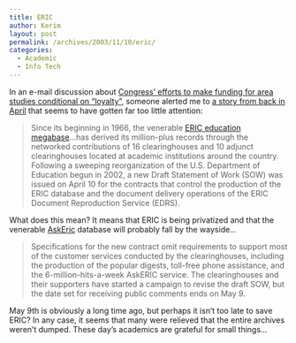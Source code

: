 ```yaml
---
title: ERIC
author: Kerim
layout: post
permalink: /archives/2003/11/10/eric/
categories:
  - Academic
  - Info Tech
---
```

In an e-mail discussion about <a href="http://test.oxus.net/archives/000216.html" onclick="_gaq.push(['_trackEvent', 'outbound-article', 'http://test.oxus.net/archives/000216.html', 'Congress&#8217; efforts to make funding for area studies conditional on &#8220;loyalty&#8221;,']);" >Congress&#8217; efforts to make funding for area studies conditional on &#8220;loyalty&#8221;,</a> someone alerted me to <a href="http://www.infotoday.com/newsbreaks/nb030421-1.shtml" onclick="_gaq.push(['_trackEvent', 'outbound-article', 'http://www.infotoday.com/newsbreaks/nb030421-1.shtml', 'a story from back in April']);" >a story from back in April</a> that seems to have gotten far too little attention:


>   Since its beginning in 1966, the venerable <a href="http://www.eric.ed.gov/" onclick="_gaq.push(['_trackEvent', 'outbound-article', 'http://www.eric.ed.gov/', 'ERIC education megabase']);" >ERIC education megabase</a>&#8230;has derived its million-plus records through the networked contributions of 16 clearinghouses and 10 adjunct clearinghouses located at academic institutions around the country. Following a sweeping reorganization of the U.S. Department of Education begun in 2002, a new Draft Statement of Work (SOW) was issued on April 10 for the contracts that control the production of the ERIC database and the document delivery operations of the ERIC Document Reproduction Service (EDRS).


What does this mean? It means that ERIC is being privatized and that the venerable <a href="http://www.eric.ed.gov/" onclick="_gaq.push(['_trackEvent', 'outbound-article', 'http://www.eric.ed.gov/', 'AskEric']);" >AskEric</a> database will probably fall by the wayside&#8230;


>   Specifications for the new contract omit requirements to support most of the customer services conducted by the clearinghouses, including the production of the popular digests, toll-free phone assistance, and the 6-million-hits-a-week AskERIC service. The clearinghouses and their supporters have started a campaign to revise the draft SOW, but the date set for receiving public comments ends on May 9.


May 9th is obviously a long time ago, but perhaps it isn&#8217;t too late to save ERIC? In any case, it seems that many were relieved that the entire archives weren&#8217;t dumped. These day&#8217;s academics are grateful for small things&#8230;

